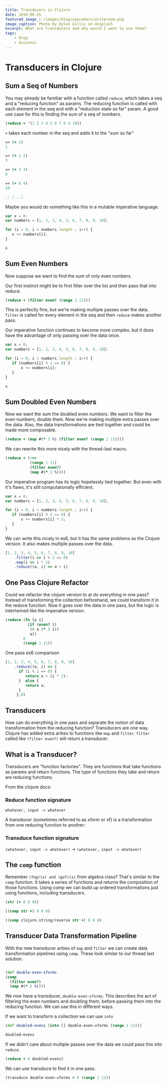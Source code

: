 ```yaml
---
title: Transducers in Clojure
date: 2019-06-25
featured_image_: /images/blog/spacemacs/writeroom.png
image_caption: Photo by Dylan Gillis on Unsplash
excerpt: What are transducers and why would I want to use them?
tags:
    - blog
    - business
---
```

# Transducers in Clojure

## Sum a Seq of Numbers
You may already be familiar with a function called `reduce`, which takes a seq and a "reducing function" as params. The reducing function is called with each element in the seq and with a "reduction state so far" param. A good use case for this is finding the sum of a seq of numbers.

``` clojure
(reduce + '(1 2 3 4 5 6 7 8 9 10))
```

`+` takes each number in the seq and adds it to the "sum so far"
``` clojure
=> (+ 1)
1

=> (+ 1 2)
3

=> (+ 3 3)
6

=> (+ 6 4)
10

;; [...]
```

Maybe you would do something like this in a mutable imperative language.

``` js
var x = 0;
var numbers = [1, 2, 3, 4, 5, 6, 7, 8, 9, 10];

for (i = 0; i < numbers.length ; i++) {
   x += numbers[i];
}

x
```

## Sum Even Numbers
Now suppose we want to find the sum of only even numbers.

Our first instinct might be to first filter over the list and then pass that into reduce.

``` clojure
(reduce + (filter even? (range 1 11)))
```

This is perfectly fine, but we're making multiple passes over the data. `filter` is called for every element in the seq and then `reduce` makes another pass.


Our imperative function continues to become more complex, but it does have the advantage of only passing over the data once.
``` js
var x = 0;
var numbers = [1, 2, 3, 4, 5, 6, 7, 8, 9, 10];

for (i = 0; i < numbers.length ; i++) {
   if (numbers[i] % 2 == 0) {
       x += numbers[i];
   }
}

x
```

## Sum Doubled Even Numbers

Now we want the sum the doubled even numbers. We want to filter the even numbers, double them. Now we're making multiple extra passes over the data. Also, the data transformations are tied together and could be made more composable.

``` clojure
(reduce + (map #(* 2 %) (filter even? (range 1 11))))
```
We can rewrite this more nicely with the thread-last macro.

``` clojure
(reduce + (->>
           (range 1 11)
           (filter even?)
           (map #(* 2 %))))
```
Our imperative program has its logic hopelessly tied together. But even with it's flaws, it's still computationally efficient.

``` js
var x = 0;
var numbers = [1, 2, 3, 4, 5, 6, 7, 8, 9, 10];

for (i = 0; i < numbers.length ; i++) {
   if (numbers[i] % 2 == 0) {
       x += numbers[i] * 2;
   }
}
```

We can write this nicely in es6, but it has the same problems as the Clojure version. It also makes multiple passes over the data.

``` js
[1, 2, 3, 4, 5, 6, 7, 8, 9, 10]
    .filter(i => i % 2 == 0)
    .map(i => i * 2)
    .reduce((a, i) => a + i)

```

## One Pass Clojure Refactor
Could we refactor the clojure version to at do everything in one pass?
Instead of transforming the collection beforehand, we could transform it in the reduce function. Now it goes over the data in one pass, but the logic is intertwined like the imperative version.

```clojure
(reduce (fn [a i]
          (if (even? i)
           (+ a (* 2 i))
           a))
        0
        (range 1 11))

```
One pass es6 comparison

``` js
[1, 2, 3, 4, 5, 6, 7, 8, 9, 10]
    .reduce((a, i) => {
      if (i % 2 == 0) {
         return a + (i * 2);
      }  else {
         return a;
      }
     },0)

```

## Transducers
How can do everything in one pass and separate the notion of data transformation from the reducing function? Transducers are one way. Clojure has added extra arities to functions like `map` and `filter`. `filter` called like `(filter even?)` will return a transducer.

## What is a Transducer?
Transducers are "function factories". They are functions that take functions as params and return functions. The type of functions they take and return are reducing functions.

From the clojure docs:

### Reduce function signature
```
whatever, input -> whatever
```

A transducer (sometimes referred to as xform or xf)
is a transformation from one reducing function to another:

### Transduce function signature
`(whatever, input -> whatever)` -> `(whatever, input -> whatever)`

## The `comp` function
Remember `(fog)(x) and (gof)(x)` from algebra class? That's similar to the `comp` function. It takes a series of functions and returns the composition of those functions. Using comp we can build up ordered transformations just using functions, including transducers.

``` clojure
(str (+ 8 8 8))
```


``` clojure
((comp str +) 8 8 8)
```

``` clojure
((comp clojure.string/reverse str +) 8 8 8)
```

## Transducer Data Transformation Pipeline
With the new transducer arities of `map` and `filter` we can create data transformation pipelines using `comp`. These look similar to our thread last solution.
``` clojure

(def double-even-xforms
(comp
  (filter even?)
  (map #(* 2 %))))

```
We now have a transducer, `double-even-xforms`. This describes the act of filtering the even numbers and doubling them, before passing them into the reducing function. We can use this in different ways.

If we want to transform a collection we can use `into`
```clojure
(def doubled-evens (into [] double-even-xforms (range 1 11)))

doubled-evens
```
If we didn't care about multiple passes over the data we could pass this into `reduce`.

```clojure
(reduce + 0 doubled-evens)

```
We can use transduce to find it in one pass.
```clojure
(transduce double-even-xforms + 0 (range 1 11))
```
